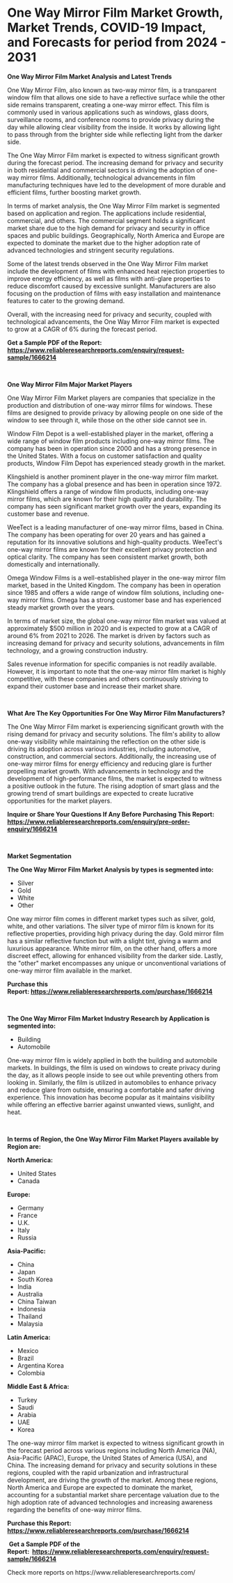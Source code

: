 <p><h1>One Way Mirror Film Market Growth, Market Trends, COVID-19 Impact, and Forecasts for period from 2024 - 2031</h1></p><p><strong>One Way Mirror Film Market Analysis and Latest Trends</strong></p>
<p><p>One Way Mirror Film, also known as two-way mirror film, is a transparent window film that allows one side to have a reflective surface while the other side remains transparent, creating a one-way mirror effect. This film is commonly used in various applications such as windows, glass doors, surveillance rooms, and conference rooms to provide privacy during the day while allowing clear visibility from the inside. It works by allowing light to pass through from the brighter side while reflecting light from the darker side.</p><p>The One Way Mirror Film market is expected to witness significant growth during the forecast period. The increasing demand for privacy and security in both residential and commercial sectors is driving the adoption of one-way mirror films. Additionally, technological advancements in film manufacturing techniques have led to the development of more durable and efficient films, further boosting market growth.</p><p>In terms of market analysis, the One Way Mirror Film market is segmented based on application and region. The applications include residential, commercial, and others. The commercial segment holds a significant market share due to the high demand for privacy and security in office spaces and public buildings. Geographically, North America and Europe are expected to dominate the market due to the higher adoption rate of advanced technologies and stringent security regulations.</p><p>Some of the latest trends observed in the One Way Mirror Film market include the development of films with enhanced heat rejection properties to improve energy efficiency, as well as films with anti-glare properties to reduce discomfort caused by excessive sunlight. Manufacturers are also focusing on the production of films with easy installation and maintenance features to cater to the growing demand.</p><p>Overall, with the increasing need for privacy and security, coupled with technological advancements, the One Way Mirror Film market is expected to grow at a CAGR of 6% during the forecast period.</p></p>
<p><strong>Get a Sample PDF of the Report:&nbsp; <a href="https://www.reliableresearchreports.com/enquiry/request-sample/1666214">https://www.reliableresearchreports.com/enquiry/request-sample/1666214</a></strong></p>
<p>&nbsp;</p>
<p><strong>One Way Mirror Film Major Market Players</strong></p>
<p><p>One Way Mirror Film Market players are companies that specialize in the production and distribution of one-way mirror films for windows. These films are designed to provide privacy by allowing people on one side of the window to see through it, while those on the other side cannot see in.</p><p>Window Film Depot is a well-established player in the market, offering a wide range of window film products including one-way mirror films. The company has been in operation since 2000 and has a strong presence in the United States. With a focus on customer satisfaction and quality products, Window Film Depot has experienced steady growth in the market.</p><p>Klingshield is another prominent player in the one-way mirror film market. The company has a global presence and has been in operation since 1972. Klingshield offers a range of window film products, including one-way mirror films, which are known for their high quality and durability. The company has seen significant market growth over the years, expanding its customer base and revenue.</p><p>WeeTect is a leading manufacturer of one-way mirror films, based in China. The company has been operating for over 20 years and has gained a reputation for its innovative solutions and high-quality products. WeeTect's one-way mirror films are known for their excellent privacy protection and optical clarity. The company has seen consistent market growth, both domestically and internationally.</p><p>Omega Window Films is a well-established player in the one-way mirror film market, based in the United Kingdom. The company has been in operation since 1985 and offers a wide range of window film solutions, including one-way mirror films. Omega has a strong customer base and has experienced steady market growth over the years.</p><p>In terms of market size, the global one-way mirror film market was valued at approximately $500 million in 2020 and is expected to grow at a CAGR of around 6% from 2021 to 2026. The market is driven by factors such as increasing demand for privacy and security solutions, advancements in film technology, and a growing construction industry.</p><p>Sales revenue information for specific companies is not readily available. However, it is important to note that the one-way mirror film market is highly competitive, with these companies and others continuously striving to expand their customer base and increase their market share.</p></p>
<p>&nbsp;</p>
<p><strong>What Are The Key Opportunities For One Way Mirror Film Manufacturers?</strong></p>
<p><p>The One Way Mirror Film market is experiencing significant growth with the rising demand for privacy and security solutions. The film's ability to allow one-way visibility while maintaining the reflection on the other side is driving its adoption across various industries, including automotive, construction, and commercial sectors. Additionally, the increasing use of one-way mirror films for energy efficiency and reducing glare is further propelling market growth. With advancements in technology and the development of high-performance films, the market is expected to witness a positive outlook in the future. The rising adoption of smart glass and the growing trend of smart buildings are expected to create lucrative opportunities for the market players.</p></p>
<p><strong>Inquire or Share Your Questions If Any Before Purchasing This Report: <a href="https://www.reliableresearchreports.com/enquiry/pre-order-enquiry/1666214">https://www.reliableresearchreports.com/enquiry/pre-order-enquiry/1666214</a></strong></p>
<p>&nbsp;</p>
<p><strong>Market Segmentation</strong></p>
<p><strong>The One Way Mirror Film Market Analysis by types is segmented into:</strong></p>
<p><ul><li>Silver</li><li>Gold</li><li>White</li><li>Other</li></ul></p>
<p><p>One way mirror film comes in different market types such as silver, gold, white, and other variations. The silver type of mirror film is known for its reflective properties, providing high privacy during the day. Gold mirror film has a similar reflective function but with a slight tint, giving a warm and luxurious appearance. White mirror film, on the other hand, offers a more discreet effect, allowing for enhanced visibility from the darker side. Lastly, the "other" market encompasses any unique or unconventional variations of one-way mirror film available in the market.</p></p>
<p><strong>Purchase this Report:&nbsp;<a href="https://www.reliableresearchreports.com/purchase/1666214">https://www.reliableresearchreports.com/purchase/1666214</a></strong></p>
<p>&nbsp;</p>
<p><strong>The One Way Mirror Film Market Industry Research by Application is segmented into:</strong></p>
<p><ul><li>Building</li><li>Automobile</li></ul></p>
<p><p>One-way mirror film is widely applied in both the building and automobile markets. In buildings, the film is used on windows to create privacy during the day, as it allows people inside to see out while preventing others from looking in. Similarly, the film is utilized in automobiles to enhance privacy and reduce glare from outside, ensuring a comfortable and safer driving experience. This innovation has become popular as it maintains visibility while offering an effective barrier against unwanted views, sunlight, and heat.</p></p>
<p>&nbsp;</p>
<p><strong>In terms of Region, the One Way Mirror Film Market Players available by Region are:</strong></p>
<p>
    <p> <strong> North America: </strong>
        <ul>
            <li>United States</li>
            <li>Canada</li>
        </ul>
        </p> 
    <p> <strong> Europe: </strong>
        <ul>
            <li>Germany</li>
            <li>France</li>
            <li>U.K.</li>
            <li>Italy</li>
            <li>Russia</li>
        </ul>
        </p> 
    <p> <strong> Asia-Pacific: </strong>
        <ul>
            <li>China</li>
            <li>Japan</li>
            <li>South Korea</li>
            <li>India</li>
            <li>Australia</li>
            <li>China Taiwan</li>
            <li>Indonesia</li>
            <li>Thailand</li>
            <li>Malaysia</li>
        </ul>
        </p> 
    <p> <strong> Latin America: </strong>
        <ul>
            <li>Mexico</li>
            <li>Brazil</li>
            <li>Argentina Korea</li>
            <li>Colombia</li>
        </ul>
        </p> 
    <p> <strong> Middle East & Africa: </strong>
        <ul>
            <li>Turkey</li>
            <li>Saudi</li>
            <li>Arabia</li>
            <li>UAE</li>
            <li>Korea</li>
        </ul>
    </p>
    </p>
<p><p>The one-way mirror film market is expected to witness significant growth in the forecast period across various regions including North America (NA), Asia-Pacific (APAC), Europe, the United States of America (USA), and China. The increasing demand for privacy and security solutions in these regions, coupled with the rapid urbanization and infrastructural development, are driving the growth of the market. Among these regions, North America and Europe are expected to dominate the market, accounting for a substantial market share percentage valuation due to the high adoption rate of advanced technologies and increasing awareness regarding the benefits of one-way mirror films.</p></p>
<p><strong>Purchase this Report: <a href="https://www.reliableresearchreports.com/purchase/1666214">https://www.reliableresearchreports.com/purchase/1666214</a></strong></p>
<p>&nbsp;<strong>Get a Sample PDF of the Report:&nbsp;&nbsp;<a href="https://www.reliableresearchreports.com/enquiry/request-sample/1666214">https://www.reliableresearchreports.com/enquiry/request-sample/1666214</a></strong></p>
<p><strong></strong></p>
<p>Check more reports on https://www.reliableresearchreports.com/</p>
